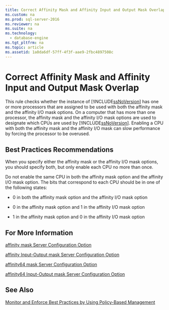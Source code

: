 ```yaml
---
title: Correct Affinity Mask and Affinity Input and Output Mask Overlap
ms.custom: na
ms.prod: sql-server-2016
ms.reviewer: na
ms.suite: na
ms.technology: 
  - database-engine
ms.tgt_pltfrm: na
ms.topic: article
ms.assetid: 1a0da6df-57ff-4f3f-aae9-2fbc4897508c
---
```

# Correct Affinity Mask and Affinity Input and Output Mask Overlap
  This rule checks whether the instance of [!INCLUDE[ssNoVersion](../../Token\Other/ssNoVersion_md.md)] has one or more processors that are assigned to be used with both the affinity mask and the affinity I\/O mask options. On a computer that has more than one processor, the affinity mask and the affinity I\/O mask options are used to designate which CPUs are used by [!INCLUDE[ssNoVersion](../../Token\Other/ssNoVersion_md.md)]. Enabling a CPU with both the affinity mask and the affinity I\/O mask can slow performance by forcing the processor to be overused.  
  
## Best Practices Recommendations  
 When you specify either the affinity mask or the affinity I\/O mask options, you should specify both, but only enable each CPU no more than once.  
  
 Do not enable the same CPU in both the affinity mask option and the affinity I\/O mask option. The bits that correspond to each CPU should be in one of the following states:  
  
-   0 in both the affinity mask option and the affinity I\/O mask option  
  
-   0 in the affinity mask option and 1 in the affinity I\/O mask option  
  
-   1 in the affinity mask option and 0 in the affinity I\/O mask option  
  
## For More Information  
 [affinity mask Server Configuration Option](../../Topics\TopicNameNotContainA/affinity-mask-Server-Configuration-Option.md)  
  
 [affinity Input-Output mask Server Configuration Option](../../Topics\TopicNameNotContainA/affinity-Input-Output-mask-Server-Configuration-Option.md)  
  
 [affinity64 mask Server Configuration Option](../../Topics\TopicNameNotContainA/affinity64-mask-Server-Configuration-Option.md)  
  
 [affinity64 Input-Output mask Server Configuration Option](../../Topics\TopicNameNotContainA/affinity64-Input-Output-mask-Server-Configuration-Option.md)  
  
## See Also  
 [Monitor and Enforce Best Practices by Using Policy-Based Management](../../Topics\TopicNameNotContainA/Monitor-and-Enforce-Best-Practices-by-Using-Policy-Based-Management.md)  
  
  